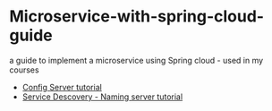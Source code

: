 # Microservice-with-spring-cloud-guide
a guide to implement a microservice using Spring cloud - used in my courses

- [Config Server tutorial](config_server)
- [Service Descovery - Naming server tutorial](naming_server)
